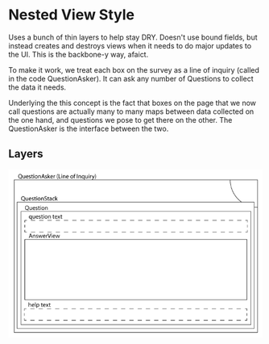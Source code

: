 Nested View Style
=================

Uses a bunch of thin layers to help stay DRY. Doesn't use bound fields, but instead creates and destroys views when it needs to do major updates to the UI. This is the backbone-y way, afaict.

To make it work, we treat each box on the survey as a line of inquiry (called in the code QuestionAsker). It can ask any number of Questions to collect the data it needs.

Underlying the this concept is the fact that boxes on the page that we now call questions are actually many to many maps between data collected on the one hand, and questions we pose to get there on the other. The QuestionAsker is the interface between the two.


Layers
------

![Layers](layers.png)